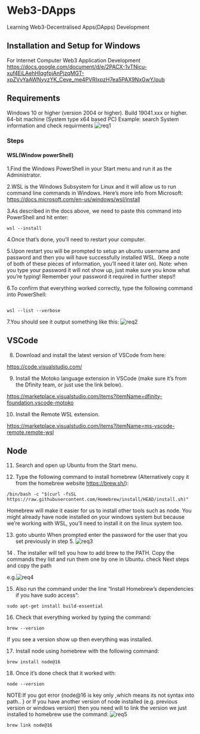 # Web3-DApps
Learning Web3-Decentralised Apps(DApps) Development
## Installation and Setup for Windows
For Internet Computer Web3 Application Development <br>
https://docs.google.com/document/d/e/2PACX-1vTNicu-xuf4EiLAehHIqgfpjAnPjzqMGT-xpZVvYaAWNyvzYK_Ceve_me4PVRIxpzH7ea5PAX9NxGwY/pub
## Requirements
Windows 10 or higher (version 2004 or higher). Build 19041.xxx or higher.
64-bit machine (System type x64 based PC)
Example: search System information and check requirments 
![req1](https://github.com/DEvackemann/Web3-DApps/assets/150266045/6839a4a9-a8ce-486b-8f86-99f9db3b8068)
### Steps
#### WSL(Window powerShell)
1.Find the Windows PowerShell in your Start menu and run it as the Administrator.

2.WSL is the Windows Subsystem for Linux and it will allow us to run command line commands in Windows. Here’s more info from Microsoft: ​​
https://docs.microsoft.com/en-us/windows/wsl/install

3.As described in the docs above, we need to paste this command into PowerShell and hit enter:

```
wsl --install
```
4.Once that’s done, you’ll need to restart your computer.

5.Upon restart you will be prompted to setup an ubuntu username and password and then you will have successfully installed WSL. (Keep a note of both of these pieces of information, you’ll need it later on).
Note: when you type your password it will not show up, just make sure you know what you’re typing! Remember your password it required in further steps!!

6.To confirm that everything worked correctly, type the following command into PowerShell:
```

wsl --list --verbose
```
7.You should see it output something like this:
![req2](https://github.com/DEvackemann/Web3-DApps/assets/150266045/e8168fad-ec9b-4d45-922d-fbe1a0c8090d)


## VSCode
8.  Download and install the latest version of VSCode from here:

https://code.visualstudio.com/


9.  Install the Motoko language extension in VSCode (make sure it’s from the Dfinity team, or just use the link below).

https://marketplace.visualstudio.com/items?itemName=dfinity-foundation.vscode-motoko


10.  Install the Remote WSL extension.

https://marketplace.visualstudio.com/items?itemName=ms-vscode-remote.remote-wsl

## Node
11. Search and open up Ubuntu from the Start menu.


12.  Type the following command to install homebrew (Alternatively copy it from the homebrew website https://brew.sh/):
```
/bin/bash -c "$(curl -fsSL https://raw.githubusercontent.com/Homebrew/install/HEAD/install.sh)"
```
Homebrew will make it easier for us to install other tools such as node. You might already have node installed on your windows system but because we’re working with WSL, you’ll need to install it on the linux system too.


13. goto ubunto When prompted enter the password for the user that you set previously in step 5.
![req3](https://github.com/DEvackemann/Web3-DApps/assets/150266045/5409affc-c008-41b7-b5e7-cedffc8fa03d)


14 .  The installer will tell you how to add brew to the PATH. Copy the  commands they list and run them one by one in Ubuntu.
check Next steps and copy the path

e.g.![req4](https://github.com/DEvackemann/Web3-DApps/assets/150266045/d128c20c-9714-4d17-b9c2-16262390a481)

15. Also run the command under the line “Install Homebrew’s dependencies if you have sudo access”:
```
sudo apt-get install build-essential
```

16. Check that everything worked by typing the command:
```
brew --version
```
If you see a version show up then everything was installed.


17. Install node using homebrew with the following command:
```
brew install node@16
```

18. Once it’s done check that it worked with:
```
node --version
```
NOTE:If you got error {node@16 is key only ,which means its not syntax into path.. } or If you have another version of node installed (e.g. previous version or windows version) then you need will to link the version we just installed to homebrew use the command: 
![req5](https://github.com/DEvackemann/Web3-DApps/assets/150266045/924c417b-aab3-4244-9b8e-2e44b51c16be)

```
brew link node@16
```





